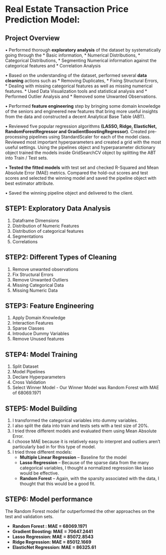 # Real Estate Transaction Price Prediction Model: 

## Project Overview

• Performed thorough **exploratory analysis** of the dataset by systematically going through the 
    * Basic information, 
    * Numerical Distributions, 
    * Categorical Distributions, 
    * Segmenting Numerical information against the categorical features and 
    * Correlation Analysis

• Based on the understanding of the dataset, performed several **data cleaning** actions such as 
    * Removing Duplicates, 
    * Fixing Structural Errors, 
    * Dealing with missing categorical features as well as missing numerical features. 
    * Used Data Visualization tools and statistical analysis and 
    * Performed Outlier Analysis and 
    * Removed some Unwanted Observations.

• Performed **feature engineering** step by bringing some domain knowledge of the seniors and engineered new features that bring more useful insights from the data and constructed a decent Analytical Base Table (ABT).

• Reviewed five popular regression algorithms **(LASSO, Ridge, ElasticNet, RandomForestRegressor and GradientBoostingRegressor)**. Created pre-processing pipelines using StandardScaler for each of the model class. Reviewed most important hyperparameters and created a grid with the most useful settings. Using the pipelines object and hyperparameter dictionary object trained the models inside GridSearchCV object by splitting the ABT into Train / Test sets.

• **Tested the fitted models** with test set and checked R-Squared and Mean Absolute Error (MAE) metrics. Compared the hold-out scores and test scores and selected the winning model and saved the pipeline object with best estimator attribute.

• Saved the winning pipeline object and delivered to the client.

## STEP1: Exploratory Data Analysis
1. Dataframe Dimensions
2. Distribution of Numeric Features
3. Distribution of categorical features
4. Segmentations
5. Correlations

## STEP2: Different Types of Cleaning
1. Remove unwanted observations
2. Fix Structural Errors
3. Remove Unwanted Outliers
4. Missing Categorical Data
5. Missing Numeric Data

## STEP3: Feature Engineering
1. Apply Domain Knowledge
2. Interaction Features
3. Sparse Classes
4. Introduce Dummy Variables
5. Remove Unused features

## STEP4: Model Training 
1. Split Dataset
2. Model Pipelines
3. Declare Hyperparameters
4. Cross Validation
5. Select Winner Model - Our Winner Model was Random Forest with MAE of 68069.1971

## STEP5: Model Building
1. I transformed the categorical variables into dummy variables. 
2. I also split the data into train and tests sets with a test size of 20%.
3. I tried three different models and evaluated them using Mean Absolute Error. 
4. I choose MAE because it is relatively easy to interpret and outliers aren’t particularly bad in for this type of model.
5. I tried three different models:
    * **Multiple Linear Regression** – Baseline for the model
    * **Lasso Regression** – Because of the sparse data from the many categorical variables, I thought a normalized regression like lasso would be effective.
    * **Random Forest** – Again, with the sparsity associated with the data, I thought that this would be a good fit.

## STEP6: Model performance
The Random Forest model far outperformed the other approaches on the test and validation sets.

* **Random Forest : MAE = 68069.1971**
* **Gradient Boosting: MAE = 70647.2441**
* **Lasso Regression: MAE = 85072.8543**
* **Ridge Regression: MAE = 85012.1669**
* **ElasticNet Regression: MAE = 86325.61**
